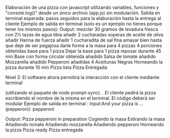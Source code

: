 Elaboración de una pizza con javascript utilizando variables, funciones y "console.log()" desde un único archivo (app.js) sin modulación.
Salida en terminal esperada: pasos seguidos para la elaboración hasta la entrega al cliente
Ejemplo de salida en terminal (solo es un ejemplo no tienes porque tener los mismos pasos):
Output:
mezclar 30 gramos de levadura fresca con 2½ tazas de agua tibia
añadir 2 cucharadas soperas de aceite de oliva
añadir Harina de fuerza
añadir 1 cucharadita de sal fina
amasar bien hasta que deje de ser pegajosa
darle forma a la masa para 4 pizzas
4 porciones obtenidas
base para 1 pizza
Dejar la base para 1 pizza reposar durante 45 min
Base con forma circular obtenida
añadido Salsa de tomate
añadido Mozzarella
añadido Pepperoni
añadidas 4 Aceitunas Negras
Horneando la pizza durante 10 min
Pizza lista
Pizza Entregada

Nivel 2:
El software ahora permitirá la interacción con el cliente mediante terminal 

(utilizando el paquete de node prompt-sync).  .
El cliente pedirá la pizza escribiendo el nombre de la misma en el terminal.
El código deberá ser modular
Ejemplo de salida en terminal :
Input:And your pizza is ... (pepperoni): pepperoni

Output:
Pizza pepperoni in preparation
Cogiendo la masa
Estirando la masa
Añadiendo tomate
Añadiendo mozzarella
Añadiendo pepperoni
Horneando la pizza
Pizza ready
Pizza entregada